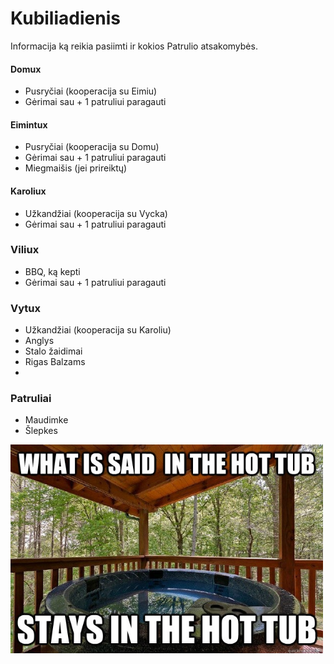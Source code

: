 # Kubiliadienis

Informacija ką reikia pasiimti ir kokios Patrulio atsakomybės.

#### Domux
- Pusryčiai (kooperacija su Eimiu)
- Gėrimai sau + 1 patruliui paragauti

#### Eimintux
- Pusryčiai (kooperacija su Domu)
- Gėrimai sau + 1 patruliui paragauti
- Miegmaišis (jei prireiktų)

#### Karoliux
- Užkandžiai (kooperacija su Vycka)
- Gėrimai sau + 1 patruliui paragauti

### Viliux
- BBQ, ką kepti
- Gėrimai sau + 1 patruliui paragauti

### Vytux
- Užkandžiai (kooperacija su Karoliu)
- Anglys
- Stalo žaidimai
- Rigas Balzams
- 

### Patruliai
- Maudimke
- Šlepkes


<div align="left">
  <img src="./picture/tube.jpg" alt="CPU utilization" width="500">
</div>